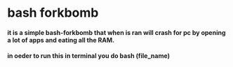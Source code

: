 # bash forkbomb
<h4>it is a simple bash-forkbomb that when is ran will crash for pc by opening a lot of apps and eating all the RAM.</h4>
<h4>in oeder to run this in terminal you do bash (file_name)</h4>
